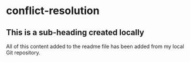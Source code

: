 # conflict-resolution

## This is a sub-heading created locally

All of this content added to the readme file has been added from my local Git repository.
